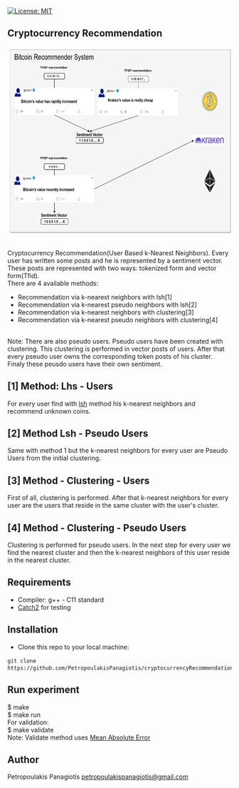 [![License: MIT](https://img.shields.io/badge/License-MIT-yellow.svg)](https://opensource.org/licenses/MIT)
## Cryptocurrency Recommendation
<p align="center">
<img src="recommender.png" width="700px" height="420px"> <br /> <br />
</p>

Cryptocurrency Recommendation(User Based k-Nearest Neighbors). Every user has written some posts and he is represented by a sentiment vector. These posts are represented with two ways: tokenized form and vector form(Tfid). <br /> 
There are 4 available methods: <br />
* Recommendation via k-nearest neighbors with lsh[1]
* Recommendation via k-nearest pseudo neighbors with lsh[2]
* Recommendation via k-nearest neighbors with clustering[3]
* Recommendation via k-nearest pseudo neighbors with clustering[4]
<br />
Note: There are also pseudo users. Pseudo users have been created with clustering. This clustering is performed in vector posts of users. After that every pseudo user owns the corresponding token posts of his cluster. Finaly these peusdo users have their own sentiment.

## [1] Method: Lhs - Users
For every user find with [lsh](https://github.com/PetropoulakisPanagiotis/neighbors-problem) method his k-nearest neighbors and recommend unknown coins.

## [2] Method Lsh - Pseudo Users
Same with method 1 but the k-nearest neighbors for every user are Pseudo Users from the initial clustering.

## [3] Method - Clustering - Users
First of all, clustering is performed. After that k-nearest neighbors for every user are the users that reside in the same cluster with the user's cluster.

## [4] Method - Clustering - Pseudo Users
Clustering is performed for pseudo users. In the next step for every user we find the nearest cluster and then the k-nearest neighbors of this user reside in the nearest cluster. 

## Requirements
* Compiler: g++ - C11 standard
* [Catch2](https://github.com/catchorg/Catch2) for testing 

## Installation
* Clone this repo to your local machine: 
```
git clone https://github.com/PetropoulakisPanagiotis/cryptocurrencyRecommendation.git
```

## Run experiment 
$ make <br />
$ make run <br />
For validation: <br />
$ make validate <br />
Note: Validate method uses [Mean Absolute Error](https://en.wikipedia.org/wiki/Mean_absolute_error)

## Author
Petropoulakis Panagiotis petropoulakispanagiotis@gmail.com
